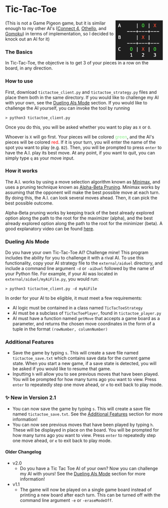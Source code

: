 # Tic-Tac-Toe  
<img src="/Images/Tic%20Tac%20Toe/sampleBoardOutput.png" alt = "sample board" width="30%" align = "right">  

(This is not a Game Pigeon game, but it is similar enough to my 
other AI's ([Connect 4](/connect4), [Othello](/othello),
and [Gomoku](/gomoku)) in terms of implementation, so I decided 
to knock out an AI for it)  

### The Basics  
In Tic-Tac-Toe, the objective is to get 3 of your pieces in a 
row on the board, in any direction.  
### How to use  
First, download `tictactoe_client.py` and `tictactoe_strategy.py` files and 
place them both in the same directory. If you would like to challenge 
my AI with your own, see the [Dueling AIs Mode](#dueling-ais-mode) 
section. If you would like to challenge the AI yourself, you can 
invoke the tool by running  
```
> python3 tictactoe_client.py
```
Once you do this, you will be asked whether you want to play as `X` 
or `O`. 

Whoever is `X` will go first. Your pieces will be colored 
<span style="color:lightgreen">green</span>, and the AI's pieces 
will be colored <span style="color:red">red</span>. If it is your 
turn, you will enter the name of the spot you want to play (e.g. 
`B2`). Then, you will be prompted to press `enter` to have the A.I. 
play its best move. At any point, if you want to quit, you can simply 
type `q` as your move input.

### How it works
The A.I. works by using a move selection algorithm known as [Minimax][Minimax Wikipedia], 
and uses a pruning technique known as [Alpha-Beta Pruning][AB Pruning Wikipedia]. 
Minimax works by assuming that the opponent will make the best possible move at each 
turn. By doing this, the A.I. can look several moves ahead. Then, it can pick the best 
possible outcome.  

Alpha-Beta pruning works by keeping track of the best already 
explored option along the path to the root for the maximizer 
(alpha), and the best already explored option along the path to 
the root for the minimizer (beta). A good explanatory video can 
be found [here][AB Pruning Youtube].

### Dueling AIs Mode
Do you have your own Tic-Tac-Toe AI? Challenge mine! This program 
includes the ability for you to challenge it with a rival AI. To 
use this functionality, copy your AI strategy file to the `external/aiduel` 
directory, and include a command line argument `-d` or `-aiDuel` 
followed by the name of your Python file. For example, if
your AI was located in `external/aiduel/myAiFile.py`, you would run:
```
> python3 tictactoe_client.py -d myAiFile
```

In order for your AI to be eligible, it must meet a few requirements:
* AI logic must be contained in a class named `TicTacToeStrategy`
* AI must be a subclass of `TicTacToePlayer`, found in `tictactoe_player.py`
* AI must have a function named `getMove` that accepts a game board 
as a parameter, and returns the chosen move coordinates in the form of 
a tuple in the format `(rowNumber, columnNumber)`

### Additional Features
- Save the game by typing `s`. This will create a save
  file named `tictactoe_save.txt` which contains save data for the current
  game state. When you start a new game, if a save state is detected,
  you will be asked if you would like to resume that game.
- Inputting `h` will allow you to see previous moves that have been
  played. You will be prompted for how many turns ago you want to view.
  Press `enter` to repeatedly step one move ahead, or `e` to exit back
  to play mode.

### ✨ New in Version 2.1
* You can now save the game by typing `s`. This will create a save
  file named `tictactoe_save.txt`. See the [Additional Features](#additional-features)
  section for more information!
* You can now see previous moves that have been played by typing `h`.
  These will be displayed in place on the board. You will be prompted
  for how many turns ago you want to view. Press `enter` to repeatedly
  step one move ahead, or `e` to exit back to play mode.

#### Older Changelog
* v2.0
  * Do you have a Tic Tac Toe AI of your own? Now you can challenge my
  AI with yours! See the [Dueling AIs Mode](#dueling-ais-mode)
  section for more information!
* v1.1
  * The game will now be played on a single game board instead of 
  printing a new board after each turn. This can be turned off 
  with the command line argument `-e` or `-eraseModeOff`.

[Minimax Wikipedia]: https://en.wikipedia.org/wiki/Minimax
[AB Pruning Wikipedia]: https://en.wikipedia.org/wiki/Alpha%E2%80%93beta_pruning
[AB Pruning Youtube]: https://www.youtube.com/watch?v=xBXHtz4Gbdo&ab_channel=CS188Spring2013
